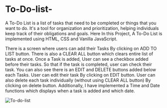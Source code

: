 # To-Do-list-
A To-Do List is a list of tasks that need to be completed or things that you want to do. It's a tool for organization and prioritization, helping individuals keep track of their obligations and goals. Here In this Project, A To-Do List is implemented using HTML, CSS and Vanilla JavaScript. <p>There is a screen where users can add their Tasks By clicking on ADD TO LIST button. There is also a CLEAR ALL button which clears entire list of tasks at once. Once a Task is added, User can see a checkbox added before their tasks. So that if the task is completed, user can check their task. You can also see there is an EDIT and DELETE buttons added below each Tasks. User can edit their task By clicking on EDIT button. User can also delete each task individually (without using CLEAR ALL button) By clicking on delete button. Additionally, I have implemented a  Time and Date functions which displays when a task is added and which date.</p>

<img src="C:\Users\HP\Pictures\Screenshots\Screenshot 2025-05-11 123458.png" alt="To-do-list">

